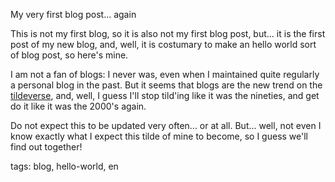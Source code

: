 My very first blog post... again

This is not my first blog, so it is also not my first blog post, but... it is
the first post of my new blog, and, well, it is costumary to make an hello
world sort of blog post, so here's mine.

I am not a fan of blogs: I never was, even when I maintained quite regularly a
personal blog in the past. But it seems that blogs are the new trend on the
[tildeverse](https://tildeverse.org/), and, well, I guess I'll stop tild'ing
like it was the nineties, and get do it like it was the 2000's again.

Do not expect this to be updated very often... or at all. But... well, not even
I know exactly what I expect this tilde of mine to become, so I guess we'll
find out together!

tags: blog, hello-world, en
